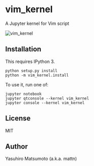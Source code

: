 # vim_kernel

A Jupyter kernel for Vim script

![vim_kernel](https://raw.githubusercontent.com/mattn/vim_kernel/master/screenshot.png)

## Installation

This requires IPython 3.

```
python setup.py install
python -m vim_kernel.install
```

To use it, run one of:

```
jupyter notebook
jupyter qtconsole --kernel vim_kernel
jupyter console --kernel vim_kernel
```

## License

MIT

## Author

Yasuhiro Matsumoto (a.k.a. mattn)
